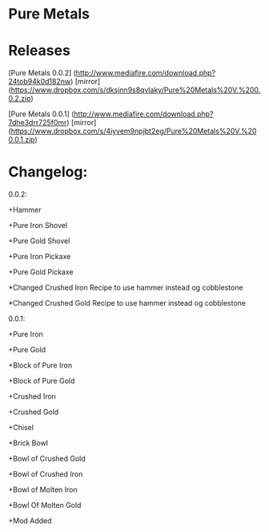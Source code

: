 Pure Metals
==========

Releases
==========

[Pure Metals 0.0.2] (http://www.mediafire.com/download.php?24tob94k0d182nw) [mirror] (https://www.dropbox.com/s/dksjnn9s8qvlaky/Pure%20Metals%20V.%200.0.2.zip)

[Pure Metals 0.0.1] (http://www.mediafire.com/download.php?7dhe3drr725f0mr) [mirror] (https://www.dropbox.com/s/4iyvem9npjbt2eg/Pure%20Metals%20V.%200.0.1.zip)

Changelog:
==========

0.0.2:

+Hammer

+Pure Iron Shovel

+Pure Gold Shovel

+Pure Iron Pickaxe

+Pure Gold Pickaxe

*Changed Crushed Iron Recipe to use hammer instead og cobblestone

*Changed Crushed Gold Recipe to use hammer instead og cobblestone

0.0.1:

+Pure Iron

+Pure Gold

+Block of Pure Iron

+Block of Pure Gold

+Crushed Iron

+Crushed Gold

+Chisel

+Brick Bowl

+Bowl of Crushed Gold

+Bowl of Crushed Iron

+Bowl of Molten Iron

+Bowl Of Molten Gold

+Mod Added
